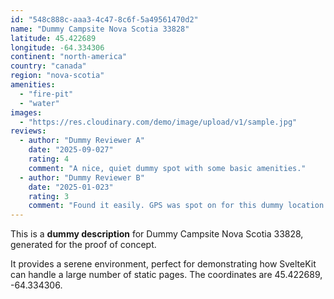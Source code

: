 ```yaml
---
id: "548c888c-aaa3-4c47-8c6f-5a49561470d2"
name: "Dummy Campsite Nova Scotia 33828"
latitude: 45.422689
longitude: -64.334306
continent: "north-america"
country: "canada"
region: "nova-scotia"
amenities:
  - "fire-pit"
  - "water"
images:
  - "https://res.cloudinary.com/demo/image/upload/v1/sample.jpg"
reviews:
  - author: "Dummy Reviewer A"
    date: "2025-09-027"
    rating: 4
    comment: "A nice, quiet dummy spot with some basic amenities."
  - author: "Dummy Reviewer B"
    date: "2025-01-023"
    rating: 3
    comment: "Found it easily. GPS was spot on for this dummy location."
---
```


This is a **dummy description** for Dummy Campsite Nova Scotia 33828, generated for the proof of concept.

It provides a serene environment, perfect for demonstrating how SvelteKit can handle a large number of static pages. The coordinates are 45.422689, -64.334306.
